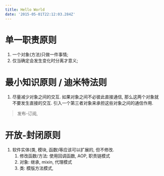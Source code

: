 ```yaml
---
title: Hello World
date: '2015-05-01T22:12:03.284Z'
---
```


# 单一职责原则
1. 一个对象(方法)只做一件事情;
2. 仅当确定会发生变化时分离才意义;


# 最小知识原则 / 迪米特法则
1. 尽量减少对象之间的交互. 如果对象之间不必彼此直接通信, 那么这两个对象就不要发生直接的交互. 引入一个第三者对象来承担这些对象之间的通信作用.
> 发布-订阅, 

# 开放-封闭原则
1. 软件实体(类, 模块, 函数)等应该可以扩展的, 但不修改.
    1. 修改函数/方法: 使用回调函数, AOP, 职责链模式
    2. 对象: 继承, mixin, 代理模式
    3. 类: 模版方法模式,